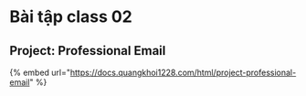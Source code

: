 # Bài tập class 02

## Project: Professional Email

{% embed url="https://docs.quangkhoi1228.com/html/project-professional-email" %}
